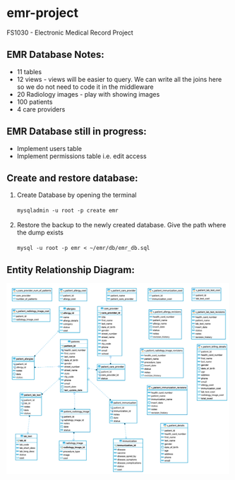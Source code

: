 # emr-project
FS1030 - Electronic Medical Record Project

## EMR Database Notes:
* 11 tables
* 12 views - views will be easier to query. We can write all the joins here so we do not need to code it in the middleware
* 20 Radiology images -  play with showing images
* 100 patients
* 4 care providers

## EMR Database still in progress:
* Implement users table
* Implement permissions table i.e. edit access

## Create and restore database:
1. Create Database by opening the terminal<br><br>
`mysqladmin -u root -p create emr`<br><br>
2. Restore the backup to the newly created database. Give the path where the dump exists<br><br>
`mysql -u root -p emr < ~/emr/db/emr_db.sql`

## Entity Relationship Diagram:
![](/db/emr_er_diagram.png)


